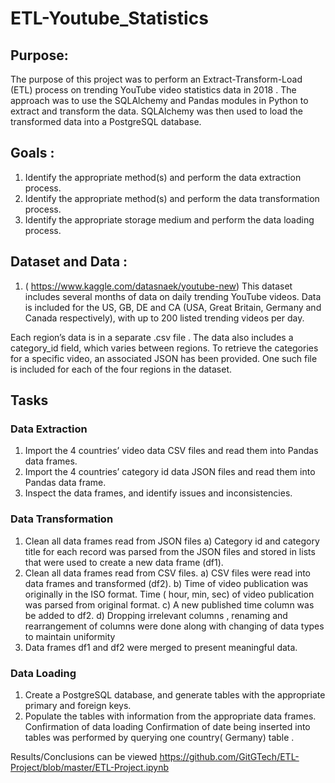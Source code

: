 # ETL-Youtube_Statistics

## Purpose:
The purpose of this project was to perform an Extract-Transform-Load (ETL) process on  trending YouTube video statistics data in 2018 . The approach was to use the SQLAlchemy and Pandas modules in Python to extract and transform the data. SQLAlchemy was then used to load the transformed data into a PostgreSQL database.

## Goals :
1.	Identify the appropriate method(s) and perform the data extraction process.
2.	Identify the appropriate method(s) and perform the data transformation process.
3.	Identify the appropriate storage medium and perform the data loading process.

## Dataset and Data :
1.	( https://www.kaggle.com/datasnaek/youtube-new)
This dataset includes several months of data on daily trending YouTube videos. Data is included for the US, GB, DE and CA (USA, Great Britain, Germany and Canada respectively), with up to 200 listed trending videos per day.

Each region’s data is in a separate  .csv file . The data also includes a category_id field, which varies between regions. To retrieve the categories for a specific video, an associated JSON has been provided. One such file is included for each of the four regions in the dataset.

## Tasks
### Data Extraction
1.	Import the  4 countries’  video data CSV files and read them into Pandas data frames.
2.	Import the 4 countries’  category id data JSON files and read them into Pandas data frame.
3.	Inspect the data frames, and identify issues and inconsistencies.

### Data Transformation
1) Clean all data frames read from JSON files 
a)	Category id  and category title for each record was parsed from the JSON files and stored in lists that were used to create a new data frame (df1).
2) Clean all data frames read from CSV files.
a)	CSV files were read into data frames and transformed (df2).
b)	Time of video publication was originally in the ISO format. Time ( hour, min, sec)  of video publication was parsed from original format.
c)	A new published time column was be added to df2. 
d)	Dropping irrelevant columns , renaming and rearrangement of columns were done along with changing of data types to maintain uniformity 
3) Data frames df1 and df2 were merged to present meaningful data. 

### Data Loading
1.	Create a PostgreSQL database, and generate tables with the appropriate primary and foreign keys.
2.	Populate the tables with information from the appropriate data frames.
 Confirmation of data loading
      Confirmation of date being inserted into tables was performed by querying one country( Germany) table .




Results/Conclusions can be viewed 
https://github.com/GitGTech/ETL-Project/blob/master/ETL-Project.ipynb

